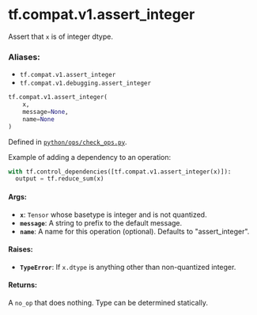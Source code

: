 <div itemscope itemtype="http://developers.google.com/ReferenceObject">
<meta itemprop="name" content="tf.compat.v1.assert_integer" />
<meta itemprop="path" content="Stable" />
</div>

# tf.compat.v1.assert_integer

Assert that `x` is of integer dtype.

### Aliases:

* `tf.compat.v1.assert_integer`
* `tf.compat.v1.debugging.assert_integer`

``` python
tf.compat.v1.assert_integer(
    x,
    message=None,
    name=None
)
```



Defined in [`python/ops/check_ops.py`](/code/stable/tensorflow/python/ops/check_ops.py).

<!-- Placeholder for "Used in" -->

Example of adding a dependency to an operation:

```python
with tf.control_dependencies([tf.compat.v1.assert_integer(x)]):
  output = tf.reduce_sum(x)
```

#### Args:


* <b>`x`</b>: `Tensor` whose basetype is integer and is not quantized.
* <b>`message`</b>: A string to prefix to the default message.
* <b>`name`</b>: A name for this operation (optional).  Defaults to "assert_integer".


#### Raises:


* <b>`TypeError`</b>:  If `x.dtype` is anything other than non-quantized integer.


#### Returns:

A `no_op` that does nothing.  Type can be determined statically.
